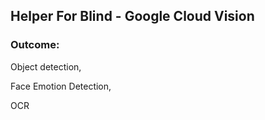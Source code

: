 ## Helper For Blind - Google Cloud Vision 

### Outcome:
Object detection,

Face Emotion Detection,

OCR
